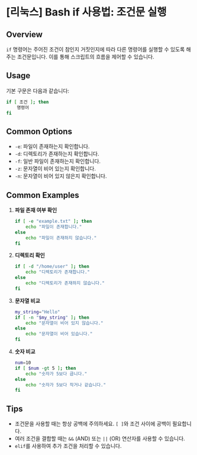 # [리눅스] Bash if 사용법: 조건문 실행

## Overview
`if` 명령어는 주어진 조건이 참인지 거짓인지에 따라 다른 명령어를 실행할 수 있도록 해주는 조건문입니다. 이를 통해 스크립트의 흐름을 제어할 수 있습니다.

## Usage
기본 구문은 다음과 같습니다:

```bash
if [ 조건 ]; then
    명령어
fi
```

## Common Options
- `-e`: 파일이 존재하는지 확인합니다.
- `-d`: 디렉토리가 존재하는지 확인합니다.
- `-f`: 일반 파일이 존재하는지 확인합니다.
- `-z`: 문자열이 비어 있는지 확인합니다.
- `-n`: 문자열이 비어 있지 않은지 확인합니다.

## Common Examples

1. **파일 존재 여부 확인**
   ```bash
   if [ -e "example.txt" ]; then
       echo "파일이 존재합니다."
   else
       echo "파일이 존재하지 않습니다."
   fi
   ```

2. **디렉토리 확인**
   ```bash
   if [ -d "/home/user" ]; then
       echo "디렉토리가 존재합니다."
   else
       echo "디렉토리가 존재하지 않습니다."
   fi
   ```

3. **문자열 비교**
   ```bash
   my_string="Hello"
   if [ -n "$my_string" ]; then
       echo "문자열이 비어 있지 않습니다."
   else
       echo "문자열이 비어 있습니다."
   fi
   ```

4. **숫자 비교**
   ```bash
   num=10
   if [ $num -gt 5 ]; then
       echo "숫자가 5보다 큽니다."
   else
       echo "숫자가 5보다 작거나 같습니다."
   fi
   ```

## Tips
- 조건문을 사용할 때는 항상 공백에 주의하세요. `[ ]`와 조건 사이에 공백이 필요합니다.
- 여러 조건을 결합할 때는 `&&` (AND) 또는 `||` (OR) 연산자를 사용할 수 있습니다.
- `elif`를 사용하여 추가 조건을 처리할 수 있습니다.